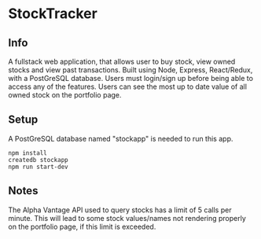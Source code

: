 # StockTracker

## Info
A fullstack web application, that allows user to buy stock, view owned stocks and view past transactions. Built using Node, Express, React/Redux, with a PostGreSQL database. Users must login/sign up before being able to access any of the features. Users can see the most up to date value of all owned stock on the portfolio page. 
## Setup

A PostGreSQL database named "stockapp" is needed to run this app.

```
npm install 
createdb stockapp
npm run start-dev
```

## Notes
The Alpha Vantage API used to query stocks has a limit of 5 calls per minute. This will lead to some stock values/names not rendering properly on the portfolio page, if this limit is exceeded.
